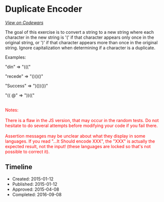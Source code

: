 # Duplicate Encoder
[*View on Codewars*](https://www.codewars.com/kata/duplicate-encoder)

The goal of this exercise is to convert a string to a new string where each character in the new string is '(' if that character appears only once in the original string, or ')' if that character appears more than once in the original string. Ignore capitalization when determining if a character is a duplicate.

Examples:

"din" => "((("

"recede" => "()()()"

"Success" => ")())())"

"(( @" => "))((" 

<br><font color="red">
Notes:<br><br>
There is a flaw in the JS version, that may occur in the random tests. Do not hesitate to do several attempts  before modifying your code if you fail there.
<br><br>Assertion messages may be unclear about what they display in some languages. If you read "...It Should encode XXX", the "XXX" is actually the expected result, not the input! (these languages are locked so that's not possible to correct it).</font>

## Timeline
- Created: 2015-01-12
- Published: 2015-01-12
- Approved: 2015-04-08
- Completed: 2016-09-08
